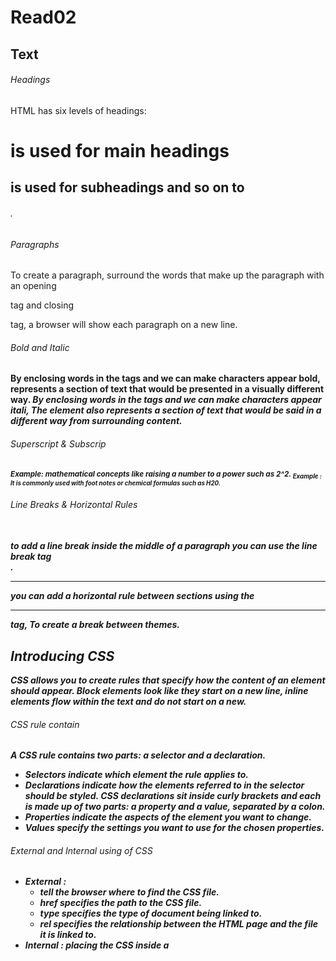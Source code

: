 # Read02
## Text
###### Headings
HTML has six levels of headings:
<h1> is used for main headings <h2> is used for subheadings and so on to <h6>.

###### Paragraphs
To create a paragraph, surround the words that make up the paragraph with an opening <p> tag and closing </p> tag, a browser will show each paragraph on a new line.

###### Bold and Italic
<b> By enclosing words in the tags <b> and </b> we can make characters appear bold, represents a section of text that would be presented in a visually different way.
<i> By enclosing words in the tags <i> and </i> we can make characters appear itali, The <i> element also represents a section of text that would be said in a different way from surrounding content.

###### Superscript & Subscrip
<sup> Example: mathematical concepts like raising a number to a power such as 2^2.
<sub> Example : It is commonly used with foot notes or chemical formulas such as H20.

###### Line Breaks & Horizontal Rules
<br />  to add a line break inside the middle of a paragraph you can use the line break tag <br />.
<hr /> you can add a horizontal rule between sections
using the <hr /> tag, To create a break between themes.

## Introducing CSS
CSS allows you to create rules that specify how the content of an element should appear.
Block  elements look like they start on a new line, inline elements flow within the text and do not start on a new.

###### CSS rule contain
A CSS rule contains two parts: a selector and a declaration.
- __Selectors__ indicate which element the rule applies to.
- __Declarations__ indicate how the elements referred to in the selector should be styled.
CSS declarations sit inside curly brackets and each is made up of two parts: a property and a value, separated by a colon. 
 - Properties indicate the aspects of the element you want to change.
 - Values specify the settings you want to use for the chosen properties.

 ###### External and Internal using of CSS
- External :
  -  <link> tell the browser where to find the CSS file.
  -  href specifies the path to the CSS file.
  - type specifies the type of document being linked to.
  - rel specifies the relationship between the HTML page and the file it is linked to.
- Internal : placing the CSS inside a <style> element, which usually sits inside the <head> element of the page. 


## Basic javascript instructions
A script is a series of instructions that a computer can follow one-by-one, each individual instruction or step is known as a statement, statements should end with a semicolon.
In javascript there are two way for add comments:
- using /* your comment */ its a multi-line comments.
- using // first of the line will comment all the line.

###### What is a Variable
 A script will have to temporarily store the bits of information it needs to do its job. It can store this data in variables. 
A variable is a good name for this concept because the data stored in a variable can change (or vary) each time a script runs. 
__How to declare variables__
You need to announce that you want to ise it, this involves creating the variable and giving it a name.
Once yo have created a variable, you can tell it what information you would like to store for you.
__Data Type__
There is three main data type :
- numeric data type : The numeric data type handles numbers. 
- string data type : The strings data type consists of letters and other characters. 
- boolean data type : Boolean data types can have one of two values: true or false. 

###### Rule for naming variables
1. The name must begin witha letter, dollar sign ($),or an underscore (_). It must not start with a number. 
1. you must not use a dash(-) or a period (.) in a variable name. 
1. You cannot use keywords or reserved words.
1. All variables are case sensitive, as using different cases.
1.  describes the kind of information that the variable stores. 
1. If your variable name is made up of more than one word, use a capital letter for the first letter of every word after the first word. 